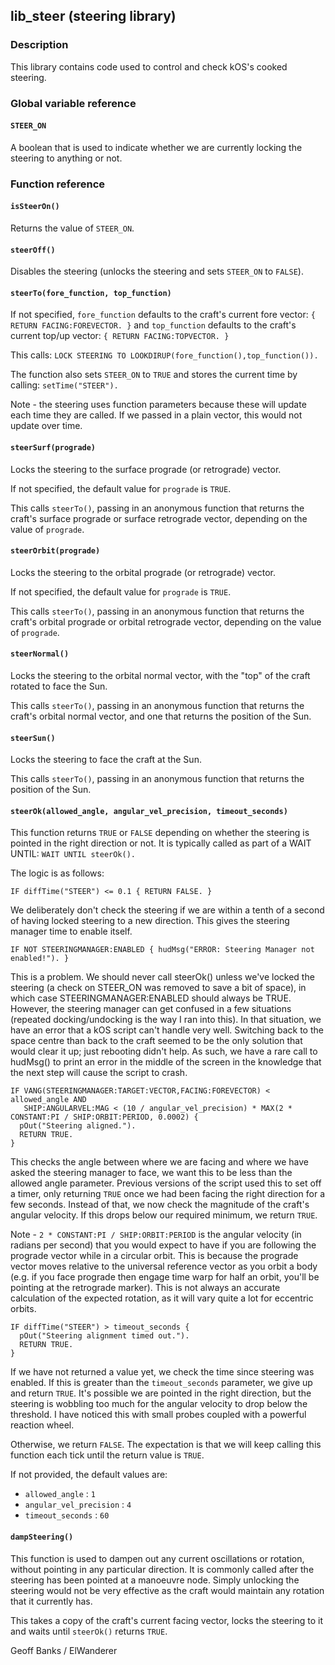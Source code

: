 ## lib\_steer (steering library)

### Description

This library contains code used to control and check kOS's cooked steering.

### Global variable reference

#### `STEER_ON`

A boolean that is used to indicate whether we are currently locking the steering to anything or not.

### Function reference

#### `isSteerOn()`

Returns the value of `STEER_ON`.

#### `steerOff()`

Disables the steering (unlocks the steering and sets `STEER_ON` to `FALSE`).

#### `steerTo(fore_function, top_function)`

If not specified, `fore_function` defaults to the craft's current fore vector: `{ RETURN FACING:FOREVECTOR. }` and `top_function` defaults to the craft's current top/up vector: `{ RETURN FACING:TOPVECTOR. }`

This calls: `LOCK STEERING TO LOOKDIRUP(fore_function(),top_function()).`

The function also sets `STEER_ON` to `TRUE` and stores the current time by calling: `setTime("STEER").`

Note - the steering uses function parameters because these will update each time they are called. If we passed in a plain vector, this would not update over time.

#### `steerSurf(prograde)`

Locks the steering to the surface prograde (or retrograde) vector.

If not specified, the default value for `prograde` is `TRUE`.

This calls `steerTo()`, passing in an anonymous function that returns the craft's surface prograde or surface retrograde vector, depending on the value of `prograde`.

#### `steerOrbit(prograde)`

Locks the steering to the orbital prograde (or retrograde) vector.

If not specified, the default value for `prograde` is `TRUE`.

This calls `steerTo()`, passing in an anonymous function that returns the craft's orbital prograde or orbital retrograde vector, depending on the value of `prograde`.

#### `steerNormal()`

Locks the steering to the orbital normal vector, with the "top" of the craft rotated to face the Sun.

This calls `steerTo()`, passing in an anonymous function that returns the craft's orbital normal vector, and one that returns the position of the Sun.

#### `steerSun()`

Locks the steering to face the craft at the Sun.

This calls `steerTo()`, passing in an anonymous function that returns the position of the Sun.

#### `steerOk(allowed_angle, angular_vel_precision, timeout_seconds)`

This function returns `TRUE` or `FALSE` depending on whether the steering is pointed in the right direction or not. It is typically called as part of a WAIT UNTIL: `WAIT UNTIL steerOk().`

The logic is as follows:

    IF diffTime("STEER") <= 0.1 { RETURN FALSE. }
We deliberately don't check the steering if we are within a tenth of a second of having locked steering to a new direction. This gives the steering manager time to enable itself.

    IF NOT STEERINGMANAGER:ENABLED { hudMsg("ERROR: Steering Manager not enabled!"). }
This is a problem. We should never call steerOk() unless we've locked the steering (a check on STEER\_ON was removed to save a bit of space), in which case STEERINGMANAGER:ENABLED should always be TRUE. However, the steering manager can get confused in a few situations (repeated docking/undocking is the way I ran into this). In that situation, we have an error that a kOS script can't handle very well. Switching back to the space centre than back to the craft seemed to be the only solution that would clear it up; just rebooting didn't help. As such, we have a rare call to hudMsg() to print an error in the middle of the screen in the knowledge that the next step will cause the script to crash.

    IF VANG(STEERINGMANAGER:TARGET:VECTOR,FACING:FOREVECTOR) < allowed_angle AND 
       SHIP:ANGULARVEL:MAG < (10 / angular_vel_precision) * MAX(2 * CONSTANT:PI / SHIP:ORBIT:PERIOD, 0.0002) {
      pOut("Steering aligned.").
      RETURN TRUE.
    }
This checks the angle between where we are facing and where we have asked the steering manager to face, we want this to be less than the allowed angle parameter. Previous versions of the script used this to set off a timer, only returning `TRUE` once we had been facing the right direction for a few seconds. Instead of that, we now check the magnitude of the craft's angular velocity. If this drops below our required minimum, we return `TRUE`.

Note - `2 * CONSTANT:PI / SHIP:ORBIT:PERIOD` is the angular velocity (in radians per second) that you would expect to have if you are following the prograde vector while in a circular orbit. This is because the prograde vector moves relative to the universal reference vector as you orbit a body (e.g. if you face prograde then engage time warp for half an orbit, you'll be pointing at the retrograde marker). This is not always an accurate calculation of the expected rotation, as it will vary quite a lot for eccentric orbits.

    IF diffTime("STEER") > timeout_seconds {
      pOut("Steering alignment timed out.").
      RETURN TRUE.
    }
If we have not returned a value yet, we check the time since steering was enabled. If this is greater than the `timeout_seconds` parameter, we give up and return `TRUE`. It's possible we are pointed in the right direction, but the steering is wobbling too much for the angular velocity to drop below the threshold. I have noticed this with small probes coupled with a powerful reaction wheel.

Otherwise, we return `FALSE`. The expectation is that we will keep calling this function each tick until the return value is `TRUE`.

If not provided, the default values are:
* `allowed_angle` : `1`
* `angular_vel_precision` : `4`
* `timeout_seconds` : `60`

#### `dampSteering()`

This function is used to dampen out any current oscillations or rotation, without pointing in any particular direction. It is commonly called after the steering has been pointed at a manoeuvre node. Simply unlocking the steering would not be very effective as the craft would maintain any rotation that it currently has.

This takes a copy of the craft's current facing vector, locks the steering to it and waits until `steerOk()` returns `TRUE`.


Geoff Banks / ElWanderer
